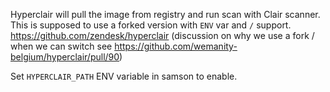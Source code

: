 Hyperclair will pull the image from registry and run scan with Clair scanner.
This is supposed to use a forked version with `ENV` var and `/` support.
https://github.com/zendesk/hyperclair
(discussion on why we use a fork / when we can switch see https://github.com/wemanity-belgium/hyperclair/pull/90)

Set `HYPERCLAIR_PATH` ENV variable in samson to enable.
